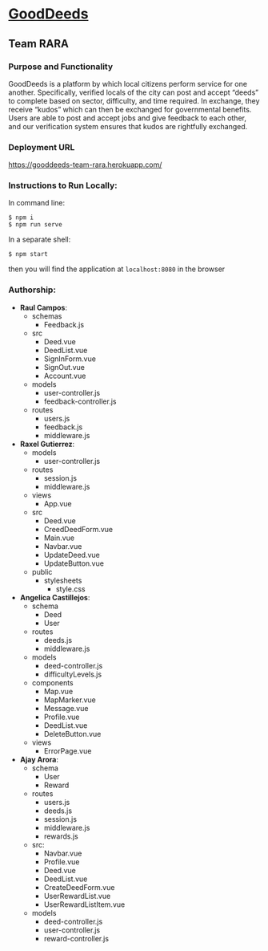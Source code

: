 
# [GoodDeeds](https://www.heroku.com/)
## Team RARA
### Purpose and Functionality
GoodDeeds is a platform by which local citizens perform service for one another. Specifically, verified locals of the city can post and accept “deeds” to complete based on sector, difficulty, and time required. In exchange, they receive “kudos” which can then be exchanged for governmental benefits. Users are able to post and accept jobs and give feedback to each other, and our verification system ensures that kudos are rightfully exchanged.

### Deployment URL
https://gooddeeds-team-rara.herokuapp.com/

### Instructions to Run Locally:
In command line:
```console
$ npm i
$ npm run serve
```
In a separate shell:
```console
$ npm start
```
then you will find the application at `localhost:8080` in the browser

### Authorship:
* **Raul Campos**:
  * schemas
    * Feedback.js
  * src
    * Deed.vue
    * DeedList.vue
    * SignInForm.vue
    * SignOut.vue
    * Account.vue
  * models
    * user-controller.js
    * feedback-controller.js
  * routes
    * users.js
    * feedback.js
    * middleware.js
* **Raxel Gutierrez**:
  * models
    * user-controller.js
  * routes
    * session.js
    * middleware.js
  * views
    * App.vue
  * src
    * Deed.vue
    * CreedDeedForm.vue
    * Main.vue
    * Navbar.vue
    * UpdateDeed.vue
    * UpdateButton.vue
  * public
    * stylesheets
      * style.css
* **Angelica Castillejos**:
  * schema 
    *  Deed
    *  User
  * routes
    * deeds.js
    * middleware.js
  * models
    * deed-controller.js
    * difficultyLevels.js
  * components 
    * Map.vue 
    * MapMarker.vue 
    * Message.vue 
    * Profile.vue
    * DeedList.vue
    * DeleteButton.vue
  * views 
    * ErrorPage.vue
* **Ajay Arora**:
  * schema
    * User
    * Reward
  * routes
    * users.js
    * deeds.js
    * session.js
    * middleware.js
    * rewards.js
  * src:
    * Navbar.vue 
    * Profile.vue
    * Deed.vue
    * DeedList.vue
    * CreateDeedForm.vue
    * UserRewardList.vue
    * UserRewardListItem.vue
  * models
    * deed-controller.js
    * user-controller.js
    * reward-controller.js

